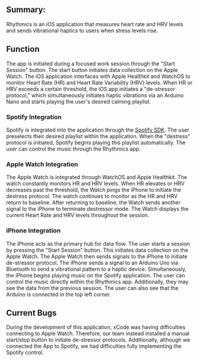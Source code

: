 ## Summary:
Rhythmics is an iOS application that measures heart rate and HRV levels and sends vibrational haptics to users when stress levels rise.

## Function
The app is initiated during a focused work session through the "Start Session" button. The start button initiates data collection on the Apple Watch. 
The iOS application interfaces with Apple Healthkit and WatchOS to monitor Heart Rate (HR) and Heart Rate Variability (HRV) levels. 
When HR or HRV exceeds a certain threshold, the iOS app initiates a "de-stressor protocol," which simultaneously initiates haptic vibrations via an Arduino Nano and starts playing the user's desired calming playlist.

### Spotify Integration
Spotify is integrated into the application through the [Spotify SDK]([url](https://developer.spotify.com/documentation/ios)). The user preselects their desired playlist within the application. 
When the "destress" protocol is initiated, Spotify begins playing this playlist automatically. The user can control the music through the Rhythmics app.

### Apple Watch Integration
The Apple Watch is integrated through WatchOS and Apple Healthkit. The watch constantly monitors HR and HRV levels. When HR elevates or HRV decreases past the threshold, the Watch pings the iPhone to initiate the destress protocol.
The watch continues to monitor as the HR and HRV return to baseline. After returning to baseline, the Watch sends another signal to the iPhone to terminate destressor mode. The Watch displays the current Heart Rate and HRV levels throughout the session.

### iPhone Integration
The iPhone acts as the primary hub for data flow. The user starts a session by pressing the "Start Session" button. This initiates data collection on the Apple Watch. The Apple Watch then sends signals to the iPhone to initiate de-stressor protocol.
The iPhone sends a signal to an Arduino Uno via Bluetooth to send a vibrational pattern to a haptic device. Simultaneously, the iPhone begins playing music on the Spotify application. The user can control the music directly within the Rhythmics app. 
Additionally, they may see the data from the previous session. The user can also see that the Arduino is connected in the top left corner.
## Current Bugs
During the development of this application, xCode was having difficulties connecting to Apple Watch. Therefore, our team instead installed a manual start/stop button to initiate de-stressor protocols. 
Additionally, although we connected the App to Spotify, we had difficulties fully implementing the Spotify control.
